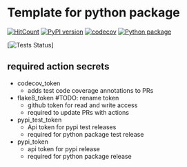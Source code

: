 # Template for python package


[![HitCount](https://hits.dwyl.com/BMeyn/temp_python_package.svg?style=flat-square)](http://hits.dwyl.com/BMeyn/temp_python_package)
[![PyPI version](https://badge.fury.io/py/BMeyn.svg)](https://badge.fury.io/py/BMeyn)
[![codecov](https://codecov.io/gh/BMeyn/temp_python_pkg/branch/main/graph/badge.svg?token=VDV7VE33IJ)](https://codecov.io/gh/BMeyn/temp_python_pkg)
[![Python package](https://github.com/BMeyn/temp_python_pkg/actions/workflows/python-package.yml/badge.svg?branch=main)](https://github.com/BMeyn/temp_python_pkg/actions/workflows/python-package.yml)

[![Tests Status](test-badge.svg?dummy=8484744)]

## required action secrets
- codecov_token
  - adds test code coverage annotations to PRs
- flake8_token #TODO: rename token
  - github token for read and write access 
  - required to update PRs with actions
- pypi_test_token
  - Api token for pypi test releases
  - required for python package test release
- pypi_token
  - api token for pypi release
  - required for python package release
